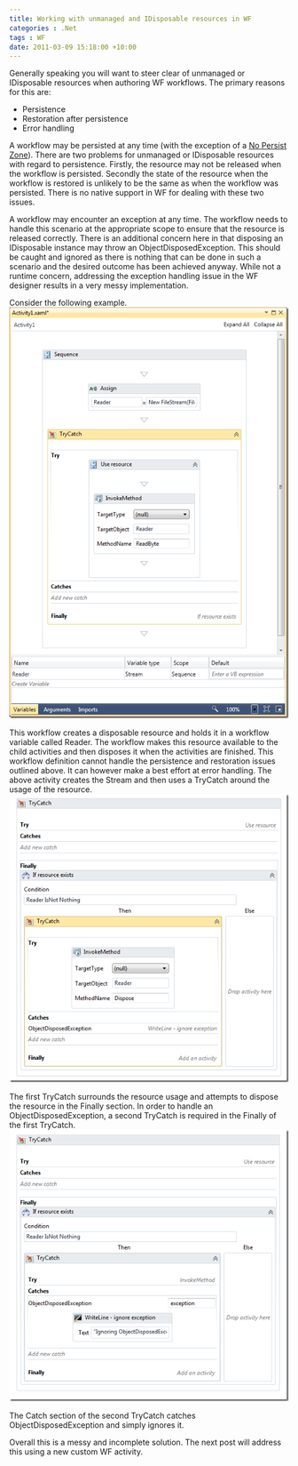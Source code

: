 ```yaml
---
title: Working with unmanaged and IDisposable resources in WF
categories : .Net
tags : WF
date: 2011-03-09 15:18:00 +10:00
---
```


Generally speaking you will want to steer clear of unmanaged or IDisposable resources when authoring WF workflows. The primary reasons for this are:

* Persistence
* Restoration after persistence
* Error handling

A workflow may be persisted at any time (with the exception of a [No Persist Zone][0]). There are two problems for unmanaged or IDisposable resources with regard to persistence. Firstly, the resource may not be released when the workflow is persisted. Secondly the state of the resource when the workflow is restored is unlikely to be the same as when the workflow was persisted. There is no native support in WF for dealing with these two issues.

<!--more-->

A workflow may encounter an exception at any time. The workflow needs to handle this scenario at the appropriate scope to ensure that the resource is released correctly. There is an additional concern here in that disposing an IDisposable instance may throw an ObjectDisposedException. This should be caught and ignored as there is nothing that can be done in such a scenario and the desired outcome has been achieved anyway. While not a runtime concern, addressing the exception handling issue in the WF designer results in a very messy implementation.

Consider the following example.![image][1]

This workflow creates a disposable resource and holds it in a workflow variable called Reader. The workflow makes this resource available to the child activities and then disposes it when the activities are finished. This workflow definition cannot handle the persistence and restoration issues outlined above. It can however make a best effort at error handling. The above activity creates the Stream and then uses a TryCatch around the usage of the resource.![image][2]

The first TryCatch surrounds the resource usage and attempts to dispose the resource in the Finally section. In order to handle an ObjectDisposedException, a second TryCatch is required in the Finally of the first TryCatch.![image][3]

The Catch section of the second TryCatch catches ObjectDisposedException and simply ignores it.

Overall this is a messy and incomplete solution. The next post will address this using a new custom WF activity.

[0]: http://msmvps.com/blogs/theproblemsolver/archive/2010/08/22/workflows-and-no-persist-zones.aspx
[1]: /files/image_81.png
[2]: /files/image_82.png
[3]: /files/image_83.png
